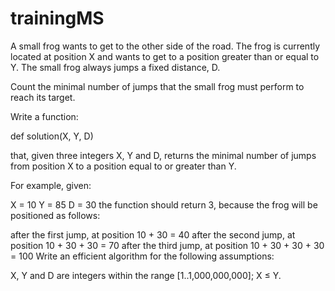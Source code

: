 # trainingMS




A small frog wants to get to the other side of the road. 
The frog is currently located at position X and wants to get to a position greater than or equal to Y. 
The small frog always jumps a fixed distance, D.

Count the minimal number of jumps that the small frog must perform to reach its target.

Write a function:

def solution(X, Y, D)

that, given three integers X, Y and D, returns the minimal number of jumps from position X to a position equal to or greater than Y.

For example, given:

X = 10
Y = 85
D = 30
the function should return 3, because the frog will be positioned as follows:

after the first jump, at position 10 + 30 = 40
after the second jump, at position 10 + 30 + 30 = 70
after the third jump, at position 10 + 30 + 30 + 30 = 100
Write an efficient algorithm for the following assumptions:

X, Y and D are integers within the range [1..1,000,000,000];
X ≤ Y.

